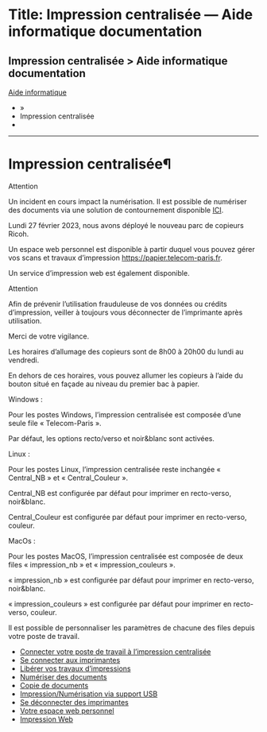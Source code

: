 # Title: Impression centralisée — Aide informatique  documentation

## Impression centralisée > Aide informatique  documentation 

 [Aide informatique](https://doc.telecom-paris.fr/index.html)

  * [](https://doc.telecom-paris.fr/index.html) »
  * Impression centralisée
  * 

* * *

# Impression centralisée¶

Attention

Un incident en cours impact la numérisation. Il est possible de numériser des
documents via une solution de contournement disponible
[ICI](imprimantes.html#incident-scan).

Lundi 27 février 2023, nous avons déployé le nouveau parc de copieurs Ricoh.

Un espace web personnel est disponible à partir duquel vous pouvez gérer vos
scans et travaux d’impression <https://papier.telecom-paris.fr>.

Un service d’impression web est également disponible.

Attention

Afin de prévenir l’utilisation frauduleuse de vos données ou crédits
d’impression, veiller à toujours vous déconnecter de l’imprimante après
utilisation.

Merci de votre vigilance.

Les horaires d’allumage des copieurs sont de 8h00 à 20h00 du lundi au
vendredi.

En dehors de ces horaires, vous pouvez allumer les copieurs à l’aide du bouton
situé en façade au niveau du premier bac à papier.

Windows :

Pour les postes Windows, l’impression centralisée est composée d’une seule
file « Telecom-Paris ».

Par défaut, les options recto/verso et noir&blanc sont activées.

Linux :

Pour les postes Linux, l’impression centralisée reste inchangée « Central_NB »
et « Central_Couleur ».

Central_NB est configurée par défaut pour imprimer en recto-verso, noir&blanc.

Central_Couleur est configurée par défaut pour imprimer en recto-verso,
couleur.

MacOs :

Pour les postes MacOS, l’impression centralisée est composée de deux files «
impression_nb » et « impression_couleurs ».

« impression_nb » est configurée par défaut pour imprimer en recto-verso,
noir&blanc.

« impression_couleurs » est configurée par défaut pour imprimer en recto-
verso, couleur.

Il est possible de personnaliser les paramètres de chacune des files depuis
votre poste de travail.

  * [Connecter votre poste de travail à l’impression centralisée](postes.html)
  * [Se connecter aux imprimantes](imprimantes.html)
  * [Libérer vos travaux d’impressions](imprimantes.html#liberer-vos-travaux-d-impressions)
  * [Numériser des documents](imprimantes.html#numeriser-des-documents)
  * [Copie de documents](imprimantes.html#copie-de-documents)
  * [Impression/Numérisation via support USB](imprimantes.html#impression-numerisation-via-support-usb)
  * [Se déconnecter des imprimantes](imprimantes.html#se-deconnecter-des-imprimantes)
  * [Votre espace web personnel](web.html)
  * [Impression Web](web.html#impression-web)

